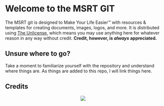 # Welcome to the MSRT GIT
The MSRT git is designed to Make Your Life Easier™ with resources & templates for creating documents, images, logos, and more. It is distributed using [The Unlicense](./LICENSE), which means you may use anything here for whatever reason in any way without credit. **Credit, however, is *always* appreciated.**

## Unsure where to go?

Take a moment to familiarize yourself with the repository and understand where things are. As things are added to this repo, I will link things here.

## Credits

<p align="center">
  <a href="https://github.com/sponsors/jackyzha0">
    <img src="https://cdn.jsdelivr.net/gh/jackyzha0/jackyzha0/sponsorkit/sponsors.svg" />
  </a>
</p>
